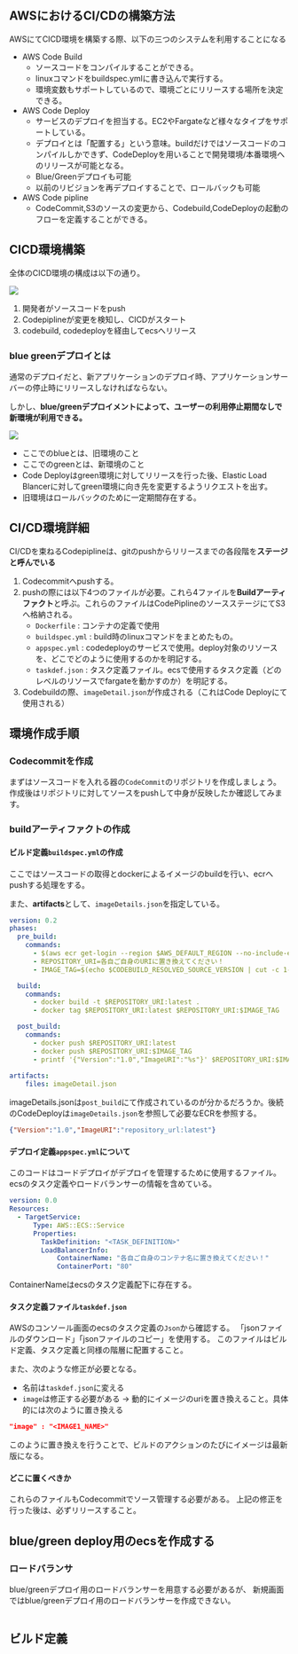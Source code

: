 


## AWSにおけるCI/CDの構築方法

AWSにてCICD環境を構築する際、以下の三つのシステムを利用することになる

- AWS Code Build
    - ソースコードをコンパイルすることができる。
    - linuxコマンドをbuildspec.ymlに書き込んで実行する。
    - 環境変数もサポートしているので、環境ごとにリリースする場所を決定できる。
- AWS Code Deploy
    - サービスのデプロイを担当する。EC2やFargateなど様々なタイプをサポートしている。
    - デプロイとは「配置する」という意味。buildだけではソースコードのコンパイルしかできず、CodeDeployを用いることで開発環境/本番環境へのリリースが可能となる。
    - Blue/Greenデプロイも可能
    - 以前のリビジョンを再デプロイすることで、ロールバックも可能
- AWS Code pipline
    - CodeCommit,S3のソースの変更から、Codebuild,CodeDeployの起動のフローを定義することができる。


## CICD環境構築

全体のCICD環境の構成は以下の通り。

<img src="https://d1.awsstatic.com/icons/jp/cdp/renewal/diagram_cicd-code.b9ce199dd9b3ea7a0be0e0c64dea6e7afaef70c0.png">

1. 開発者がソースコードをpush
2. Codepiplineが変更を検知し、CICDがスタート
3. codebuild, codedeployを経由してecsへリリース


### blue greenデプロイとは

通常のデプロイだと、新アプリケーションのデプロイ時、アプリケーションサーバーの停止時にリリースしなければならない。

しかし、**blue/greenデプロイメントによって、ユーザーの利用停止期間なしで新環境が利用できる。**

<img src="https://d2908q01vomqb2.cloudfront.net/1b6453892473a467d07372d45eb05abc2031647a/2017/06/30/0617_bluegreenecs_3.png"> 


- ここでのblueとは、旧環境のこと
- ここでのgreenとは、新環境のこと
- Code Deployはgreen環境に対してリリースを行った後、Elastic Load Blancerに対してgreen環境に向き先を変更するようリクエストを出す。
- 旧環境はロールバックのために一定期間存在する。


## CI/CD環境詳細

CI/CDを束ねるCodepiplineは、gitのpushからリリースまでの各段階を**ステージと呼んでいる**

1. Codecommitへpushする。
2. pushの際には以下4つのファイルが必要。これら4ファイルを**Buildアーティファクト**と呼ぶ。これらのファイルはCodePiplineのソースステージにてS3へ格納される。
    - `Dockerfile` : コンテナの定義で使用
    - `buildspec.yml` : build時のlinuxコマンドをまとめたもの。
    - `appspec.yml` : codedeployのサービスで使用。deploy対象のリソースを、どこでどのように使用するのかを明記する。
    - `taskdef.json` : タスク定義ファイル。ecsで使用するタスク定義（どのレベルのリソースでfargateを動かすのか）を明記する。
3. Codebuildの際、`imageDetail.json`が作成される（これはCode Deployにて使用される）


## 環境作成手順

### Codecommitを作成

まずはソースコードを入れる器の`CodeCommit`のリポジトリを作成しましょう。
作成後はリポジトリに対してソースをpushして中身が反映したか確認してみます。

### buildアーティファクトの作成

#### ビルド定義`buildspec.yml`の作成

ここではソースコードの取得とdockerによるイメージのbuildを行い、ecrへpushする処理をする。

また、**artifacts**として、`imageDetails.json`を指定している。

```yml
version: 0.2
phases:
  pre_build:
    commands:
      - $(aws ecr get-login --region $AWS_DEFAULT_REGION --no-include-email)
      - REPOSITORY_URI=各自ご自身のURIに置き換えてください！
      - IMAGE_TAG=$(echo $CODEBUILD_RESOLVED_SOURCE_VERSION | cut -c 1-7)

  build:
    commands:
      - docker build -t $REPOSITORY_URI:latest .
      - docker tag $REPOSITORY_URI:latest $REPOSITORY_URI:$IMAGE_TAG

  post_build:
    commands:
      - docker push $REPOSITORY_URI:latest
      - docker push $REPOSITORY_URI:$IMAGE_TAG
      - printf '{"Version":"1.0","ImageURI":"%s"}' $REPOSITORY_URI:$IMAGE_TAG > imageDetail.json
  
artifacts:
    files: imageDetail.json
```

imageDetails.jsonは`post_build`にて作成されているのが分かるだろうか。後続のCodeDeployは`imageDetails.json`を参照して必要なECRを参照する。

```json
{"Version":"1.0","ImageURI":"repository_url:latest"}
```

#### デプロイ定義`appspec.yml`について

このコードはコードデプロイがデプロイを管理するために使用するファイル。
ecsのタスク定義やロードバランサーの情報を含めている。

```yml
version: 0.0
Resources:
  - TargetService:
      Type: AWS::ECS::Service
      Properties:
        TaskDefinition: "<TASK_DEFINITION>"
        LoadBalancerInfo:
            ContainerName: "各自ご自身のコンテナ名に置き換えてください！"
            ContainerPort: "80"
```

ContainerNameはecsのタスク定義配下に存在する。


#### タスク定義ファイル`taskdef.json`

AWSのコンソール画面のecsのタスク定義の`Json`から確認する。
「jsonファイルのダウンロード」「jsonファイルのコピー」を使用する。
このファイルはビルド定義、タスク定義と同様の階層に配置すること。

また、次のような修正が必要となる。

- 名前は`taskdef.json`に変える
- `image`は修正する必要がある → 動的にイメージのuriを置き換えること。具体的には次のように置き換える

```json
"image" : "<IMAGE1_NAME>"
```

このように置き換えを行うことで、ビルドのアクションのたびにイメージは最新版になる。


#### どこに置くべきか

これらのファイルもCodecommitでソース管理する必要がある。
上記の修正を行った後は、必ずリリースすること。



## blue/green deploy用のecsを作成する

### ロードバランサ

blue/greenデプロイ用のロードバランサーを用意する必要があるが、
新規画面ではblue/greenデプロイ用のロードバランサーを作成できない。

<img >








## ビルド定義













